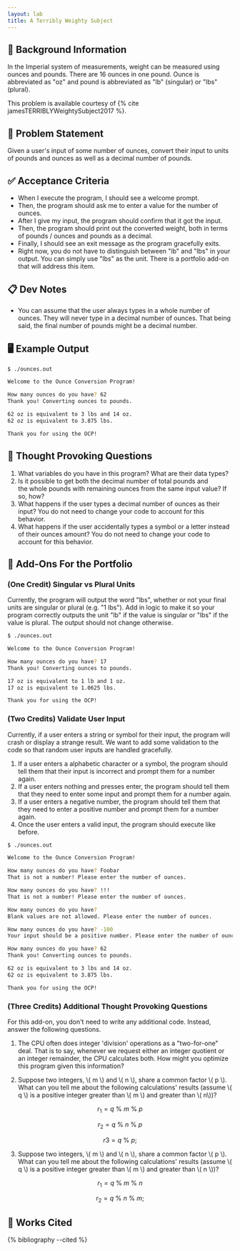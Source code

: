 ```yaml
---
layout: lab
title: A Terribly Weighty Subject
---
```


## 🔖 Background Information

In the Imperial system of measurements, weight can be measured using ounces and pounds. There are 16 ounces in one pound. Ounce is abbreviated as "oz" and pound is abbreviated as "lb" (singular) or "lbs" (plural).

This problem is available courtesy of {% cite jamesTERRIBLYWeightySubject2017 %}.

## 🎯 Problem Statement

Given a user's input of some number of ounces, convert their input to units of pounds and ounces as well as a decimal number of pounds.

## ✅ Acceptance Criteria

* When I execute the program, I should see a welcome prompt.
* Then, the program should ask me to enter a value for the number of ounces.
* After I give my input, the program should confirm that it got the input.
* Then, the program should print out the converted weight, both in terms of pounds / ounces and pounds as a decimal.
* Finally, I should see an exit message as the program gracefully exits.
* Right now, you do not have to distinguish between "lb" and "lbs" in your output. You can simply use "lbs" as the unit. There is a portfolio add-on that will address this item.

## 📋 Dev Notes

* You can assume that the user always types in a whole number of ounces. They will never type in a decimal number of ounces. That being said, the final number of pounds might be a decimal number.

## 🖥️ Example Output

```bash
$ ./ounces.out

Welcome to the Ounce Conversion Program!

How many ounces do you have? 62
Thank you! Converting ounces to pounds.

62 oz is equivalent to 3 lbs and 14 oz.
62 oz is equivalent to 3.875 lbs.

Thank you for using the OCP!
```

## 📝 Thought Provoking Questions

1. What variables do you have in this program? What are their data types?
2. Is it possible to get both the decimal number of total pounds and the whole pounds with remaining ounces from the same input value? If so, how?
3. What happens if the user types a decimal number of ounces as their input? You do not need to change your code to account for this behavior.
4. What happens if the user accidentally types a symbol or a letter instead of their ounces amount? You do not need to change your code to account for this behavior.

## 💼 Add-Ons For the Portfolio

### (One Credit) Singular vs Plural Units

Currently, the program will output the word "lbs", whether or not your final units are singular or plural (e.g. "1 lbs"). Add in logic to make it so your program correctly outputs the unit "lb" if the value is singular or "lbs" if the value is plural. The output should not change otherwise.

```bash
$ ./ounces.out

Welcome to the Ounce Conversion Program!

How many ounces do you have? 17
Thank you! Converting ounces to pounds.

17 oz is equivalent to 1 lb and 1 oz.
17 oz is equivalent to 1.0625 lbs.

Thank you for using the OCP!
```

### (Two Credits) Validate User Input

Currently, if a user enters a string or symbol for their input, the program will crash or display a strange result. We want to add some validation to the code so that random user inputs are handled gracefully.

1. If a user enters a alphabetic character or a symbol, the program should tell them that their input is incorrect and prompt them for a number again.
2. If a user enters nothing and presses enter, the program should tell them that they need to enter some input and prompt them for a number again.
3. If a user enters a negative number, the program should tell them that they need to enter a positive number and prompt them for a number again.
4. Once the user enters a valid input, the program should execute like before.

```bash
$ ./ounces.out

Welcome to the Ounce Conversion Program!

How many ounces do you have? Foobar
That is not a number! Please enter the number of ounces.

How many ounces do you have? !!!
That is not a number! Please enter the number of ounces.

How many ounces do you have?
Blank values are not allowed. Please enter the number of ounces.

How many ounces do you have? -100
Your input should be a positive number. Please enter the number of ounces.

How many ounces do you have? 62
Thank you! Converting ounces to pounds.

62 oz is equivalent to 3 lbs and 14 oz.
62 oz is equivalent to 3.875 lbs.

Thank you for using the OCP!
```

### (Three Credits) Additional Thought Provoking Questions

For this add-on, you don't need to write any additional code. Instead, answer the following questions.

1. The CPU often does integer 'division' operations as a "two-for-one" deal. That is to say, whenever we request either an integer quotient or an integer remainder, the CPU calculates both. How might you optimize this program given this information?

2. Suppose two integers, \\( m \\) and \\( n \\), share a common factor \\( p \\). What can you tell me about the following calculations' results (assume \\( q \\) is a positive integer greater than \\( m \\) and greater than \\( n\\))?

$$
r_1 = q \: \% \: m \: \% \: p
$$

$$
r_2 = q \: \% \: n \: \% \: p
$$

$$
r3 = q \: \% \: p;
$$

3. Suppose two integers, \\( m \\) and \\( n \\), share a common factor \\( p \\). What can you tell me about the following calculations' results (assume \\( q \\) is a positive integer greater than \\( m \\) and greater than \\( n \\))?

$$
r_1 = q \: \% \: m \: \% \: n
$$

$$
r_2 = q \: \% \: n \: \% \: m;
$$

## 📘 Works Cited

{% bibliography --cited %}
